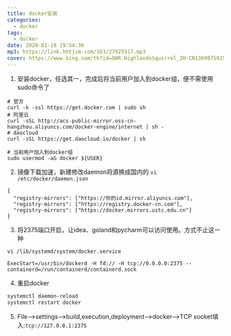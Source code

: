 ```yaml
---
title: docker安装
categories:
  - docker
tags:
  - docker
date: 2020-01-18 19:54:36
mp3: https://link.hhtjim.com/163/27925517.mp3
cover: https://www.bing.com/th?id=OHR.HighlandsSquirrel_ZH-CN1369975915_1920x1080.jpg&rf=LaDigue_1920x1080.jpg
---
```



1. 安装docker，任选其一，完成后将当前用户加入到docker组，便不需使用sudo命令了
```
# 官方
curl -k -ssl https://get.docker.com | sudo sh
# 阿里云
curl -sSL http://acs-public-mirror.oss-cn-hangzhou.aliyuncs.com/docker-engine/internet | sh -
# daocloud
curl -sSL https://get.daocloud.io/docker | sh

# 当前用户加入到docker组
sudo usermod -aG docker ${USER}
```

2. 镜像下载加速，新建修改daemon将源换成国内的
`vi /etc/docker/daemon.json`
```
{
  "registry-mirrors": ["https://你的id.mirror.aliyuncs.com"],
  "registry-mirrors": ["https://registry.docker-cn.com"],
  "registry-mirrors": ["https://docker.mirrors.ustc.edu.cn"]
}
```

3. 将2375端口开启，让idea、goland和pycharm可以访问使用。方式不止这一种

`vi /lib/systemd/system/docker.service`
```
ExecStart=/usr/bin/dockerd -H fd:// -H tcp://0.0.0.0:2375 --containerd=/run/containerd/containerd.sock
```

4. 重启docker
```bash
systemctl daemon-reload
systemctl restart docker
```

5. File-->settings-->build,execution,deployment-->docker-->TCP socket填入:`tcp://127.0.0.1:2375`